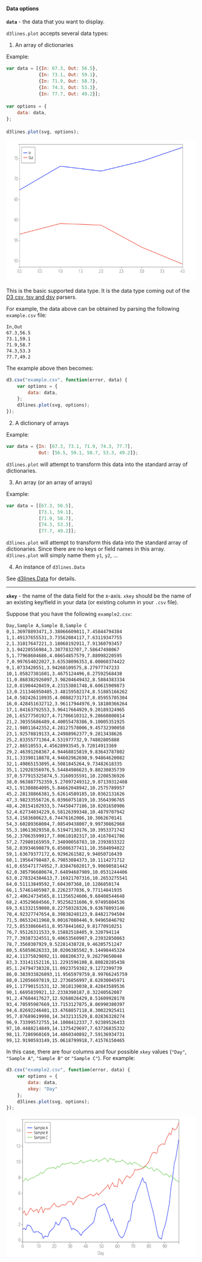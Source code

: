 #### <a name="plot_options_category_data"></a>Data options

<!-- DATA -->
<a name="plot_option_data"></a> **`data`** - the data that you want to display.

`d3lines.plot` accepts several data types:

1. An array of dictionaries

Example:

```javascript
var data = [{In: 67.3, Out: 56.5},
            {In: 73.1, Out: 59.1},
            {In: 71.9, Out: 58.7},
            {In: 74.3, Out: 53.3},
            {In: 77.7, Out: 49.2}];

var options = {
    data: data,
};

d3lines.plot(svg, options);
```

<p align="center"><img src="/images/API/plot/option_data_1.png" width="600" height="375"></p>

This is the basic supported data type. It is the data type coming out of the [D3 csv, tsv and dsv](https://github.com/d3/d3-3.x-api-reference/blob/master/CSV.md) parsers.

For example, the data above can be obtained by parsing the following `example.csv` file:

```
In,Out
67.3,56.5
73.1,59.1
71.9,58.7
74.3,53.3
77.7,49.2
```

The example above then becomes:

```javascript
d3.csv("example.csv", function(error, data) {
    var options = {
        data: data,
    };
    d3lines.plot(svg, options);
});
```

2. A dictionary of arrays

Example:

```js
var data = {In: [67.3, 73.1, 71.9, 74.3, 77.7],
            Out: [56.5, 59.1, 58.7, 53.3, 49.2]};
```

`d3lines.plot` will attempt to transform this data into the standard array of dictionaries.

3. An array (or an array of arrays)

Example:

```js
var data = [[67.3, 56.5],
            [73.1, 59.1],
            [71.9, 58.7],
            [74.3, 53.3],
            [77.7, 49.2]];
```

`d3lines.plot` will attempt to transform this data into the standard array of dictionaries. Since there are no keys or field names in this array. `d3lines.plot` will simply name them `y1`, `y2`, ...

4. An instance of `d3lines.Data`

See [d3lines.Data](#Data) for details.

----

<!-- XKEY -->
<a name="plot_option_xkey"></a>**`xkey`** - the name of the data field for the x-axis. `xkey` should be the name of an existing key/field in your data (or existing column in your `.csv` file).

Suppose that you have the following `example2.csv`:

```
Day,Sample A,Sample B,Sample C
0,1.36978893471,3.38066609811,7.45844794384
1,1.49137655531,3.73562084117,7.63119347755
2,1.31017647221,3.18068192911,7.91360793457
3,1.94220556984,3.3077832707,7.58647498067
5,1.77968604686,4.08654857579,7.88098220595
7,0.997654022027,3.63538096353,8.00060374422
9,1.0733420551,3.94260109575,8.27977747233
10,1.05827381601,3.4675124496,8.27592568438
11,0.868382926097,3.98204649432,8.5884383334
12,0.81904420459,4.23153801748,8.60615909873
13,0.211346950485,3.48159582174,8.51885166262
14,0.502426110935,4.00882731717,8.85955705304
16,0.428451632712,3.96117944976,9.18180366264
17,1.04163792553,3.96417664929,9.20189324965
20,1.65277501927,4.71706610312,9.28660800814
21,2.30355686489,4.40055478386,9.10005351925
22,1.98011642352,4.28127578006,9.45732390058
23,1.92578819133,4.24988962377,9.2813438626
25,2.83355771364,4.531977732,9.74802805888
27,2.86510553,4.45628993545,9.72014913369
29,2.46391268367,4.94468815819,9.83643787802
31,1.33390118878,4.94602962698,9.94864620082
32,1.49865153895,4.5081845264,9.73482618335
35,1.12928356976,5.54484986623,9.80230835739
37,0.577915325874,5.3160935591,10.2208536926
38,0.963887752359,5.27097249312,9.87139312408
43,1.91308864095,5.84662048942,10.2575789957
45,2.28138866381,5.62614589185,10.0362131626
47,3.98233556726,6.03960751819,10.3564396765
48,4.20154102933,5.74450477186,10.0201650906
52,4.62734034229,6.58126399348,10.4879707942
53,4.1583600623,6.74476162006,10.3062670141
54,3.60289368004,7.08549438007,9.99730862968
55,3.10613029358,6.51947130176,10.3953371742
56,2.37063599917,7.00610102317,10.4167041786
57,2.72980165959,7.34890058783,10.2393033322
58,2.03934690879,6.85086377411,10.3584094022
59,1.63679377172,6.9296261582,9.94050716439
60,1.19564798487,6.79853084373,10.1114271712
61,0.655471774952,7.83847602017,9.99690581442
62,0.385796680674,7.64894687909,10.0531244406
63,0.278324384613,7.16921707316,10.2653275541
64,0.51113849592,7.604307368,10.1286850174
66,1.57461405987,8.2262377036,9.77114841935
67,2.40624734565,8.11356524606,9.68408544648
68,2.43529684566,7.95256231606,9.97495804536
69,3.61332159008,8.22750328326,9.63678093146
70,4.92327747654,8.39838248123,9.84821794504
71,5.06532411968,9.00167080446,9.94965846792
72,5.85338666451,8.9578441662,9.81770910251
76,7.95126311533,9.15882518405,9.320794114
77,7.39387324551,9.40653560907,9.23932850863
78,7.3560307929,9.52281438728,9.46205751247
80,5.65850626333,10.0206385502,9.14498445324
82,4.11375029892,11.088206372,9.26279650048
83,3.33141152116,11.2291596108,8.80828285438
85,1.24794738328,11.0923759382,9.1272399739
86,0.383933826093,11.9565979759,8.99766245759
88,0.12056697819,12.2736856997,8.62030045971
89,1.17790151531,12.3018139038,8.42843589536
90,1.6695839921,12.2338390187,8.32240562087
91,2.47604417627,12.9268026429,8.51609928178
93,4.70595987669,13.7153127875,8.06990380397
94,6.82692246401,13.4768857118,8.30022925411
95,7.87689619998,14.3432131529,8.02836320274
96,9.73399572755,14.1008412337,7.92389526433
97,10.4488214849,14.1375429697,7.63726835332
98,11.7286960169,14.4860340892,7.59136934731
99,12.9190593149,15.0618799918,7.41576150465
```

In this case, there are four columns and four possible `xkey` values (`"Day"`, `"Sample A"`, `"Sample B"` or `"Sample C"`). For example:

```javascript
d3.csv("example2.csv", function(error, data) {
    var options = {
        data: data,
        xkey: "Day"
    };
    d3lines.plot(svg, options);
});
```

<p align="center"><img src="/images/API/plot/option_xkey.png" width="600" height="375"></p>
